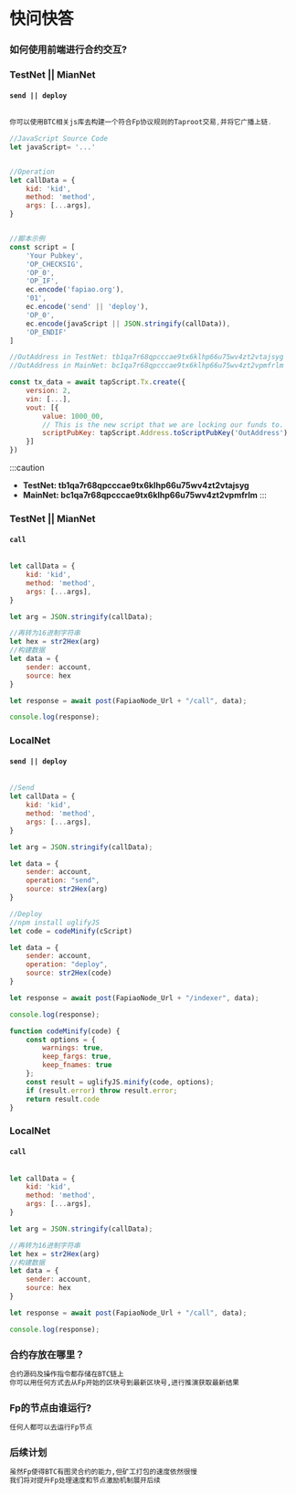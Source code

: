 # 快问快答


### 如何使用前端进行合约交互?

### TestNet || MianNet

#### `send || deploy`

```javascript

你可以使用BTC相关js库去构建一个符合Fp协议规则的Taproot交易,并将它广播上链.

//JavaScript Source Code
let javaScript= '...'


//Operation
let callData = {
	kid: 'kid',
	method: 'method',
	args: [...args],
}


//脚本示例
const script = [
	'Your Pubkey',
	'OP_CHECKSIG', 
	'OP_0', 
	'OP_IF', 
	ec.encode('fapiao.org'), 
	'01', 
	ec.encode('send' || 'deploy'), 
	'OP_0', 
	ec.encode(javaScript || JSON.stringify(callData)),
	'OP_ENDIF'
]

//OutAddress in TestNet: tb1qa7r68qpcccae9tx6klhp66u75wv4zt2vtajsyg
//OutAddress in MainNet: bc1qa7r68qpcccae9tx6klhp66u75wv4zt2vpmfrlm

const tx_data = await tapScript.Tx.create({
	version: 2,
	vin: [...],
	vout: [{
		value: 1000_00,
		// This is the new script that we are locking our funds to.
		scriptPubKey: tapScript.Address.toScriptPubKey('OutAddress')
	}]
})

```

:::caution
- **TestNet:  tb1qa7r68qpcccae9tx6klhp66u75wv4zt2vtajsyg**
- **MainNet:  bc1qa7r68qpcccae9tx6klhp66u75wv4zt2vpmfrlm**
:::


### TestNet || MianNet

#### `call`

```javascript

let callData = {
	kid: 'kid',
	method: 'method',
	args: [...args],
}

let arg = JSON.stringify(callData);

//再转为16进制字符串
let hex = str2Hex(arg)
//构建数据
let data = {
	sender: account,
	source: hex
}

let response = await post(FapiaoNode_Url + "/call", data);

console.log(response);
```

### LocalNet

#### `send || deploy`

```javascript

//Send
let callData = {
	kid: 'kid',
	method: 'method',
	args: [...args],
}

let arg = JSON.stringify(callData);

let data = {
	sender: account,
	operation: "send",
	source: str2Hex(arg)
}

//Deploy
//npm install uglifyJS
let code = codeMinify(cScript)

let data = {
	sender: account,
	operation: "deploy",
	source: str2Hex(code)
}

let response = await post(FapiaoNode_Url + "/indexer", data);

console.log(response);

function codeMinify(code) {
	const options = {
		warnings: true,
		keep_fargs: true,
		keep_fnames: true
	};
	const result = uglifyJS.minify(code, options);
	if (result.error) throw result.error;
	return result.code
}
```

### LocalNet

#### `call`

```javascript

let callData = {
	kid: 'kid',
	method: 'method',
	args: [...args],
}

let arg = JSON.stringify(callData);

//再转为16进制字符串
let hex = str2Hex(arg)
//构建数据
let data = {
	sender: account,
	source: hex
}

let response = await post(FapiaoNode_Url + "/call", data);

console.log(response);
```

### 合约存放在哪里？

```bash
合约源码及操作指令都存储在BTC链上
你可以用任何方式去从Fp开始的区块号到最新区块号,进行推演获取最新结果
```



### Fp的节点由谁运行?

```bash
任何人都可以去运行Fp节点
```


### 后续计划

```bash
虽然Fp使得BTC有图灵合约的能力,但矿工打包的速度依然很慢
我们将对提升Fp处理速度和节点激励机制展开后续
```